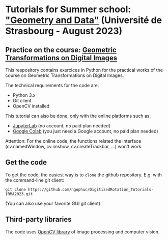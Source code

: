 # Tutorials for Summer school: <a href=https://indico.math.cnrs.fr/event/9939/>"Geometry and Data"</a> (Université de Strasbourg - August 2023)
## Practice on the course: <a href=https://indico.math.cnrs.fr/event/9939/sessions/1440/>Geometric Transformations on Digital Images</a>

This respository contains exercices in Python for the practical works of the course on Geometric Transformations on Digital Images. 

The technical requirements for the code are:
* Python 3.x
* Git client
* OpenCV installed

This tutorial can also be done, only with the online platforms such as:
* <a href=https://jupyter.org/try-jupyter/lab/>JupyterLab</a> (no account, no paid plan needed)
* <a href=https://colab.research.google.com/> Google Colab</a> (you just need a Google account, no paid plan needed)

Attention: For the online code, the functions related the interface (cv.namedWindow, cv.imshow, cv.createTrackbar, ...) won't work. 

## Get the code

To get the code, the easiest way is to `clone` the github repository. E.g. with the command-line git client:
  
    git clone https://github.com/ngophuc/DigitizedRotation_Tutorials-IRMA2023.git

(You can also use your favorite GUI git client).

## Third-party libraries

The code uses <a href=https://opencv.org/>OpenCV library</a> of image processing and computer vision. 
